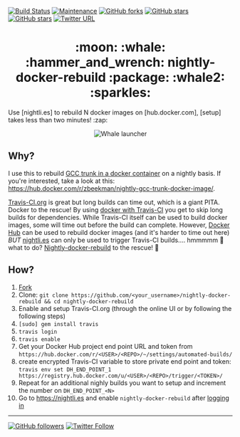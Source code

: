 [![Build Status](https://travis-ci.org/zbeekman/nightly-docker-rebuild.svg?branch=master)](https://travis-ci.org/zbeekman/nightly-docker-rebuild)
[![Maintenance](https://img.shields.io/maintenance/yes/2017.svg)]()
[![GitHub forks](https://img.shields.io/github/forks/zbeekman/nightly-docker-rebuild.svg?style=social&label=Fork)](https://github.com/zbeekman/nightly-docker-rebuild/fork)
[![GitHub stars](https://img.shields.io/github/stars/zbeekman/nightly-docker-rebuild.svg?style=social&label=Star)](https://github.com/zbeekman/nightly-docker-rebuild)
[![GitHub stars](https://img.shields.io/github/watchers/zbeekman/nightly-docker-rebuild.svg?style=social&label=Watch)](https://github.com/zbeekman/nightly-docker-rebuild)
[![Twitter URL](https://img.shields.io/twitter/url/http/shields.io.svg?style=social)](https://twitter.com/intent/tweet?hashtags=nightly%2Cdocker%2Cbuild&related=docker%2Ctravisci&text=Rebuild%20your%20docker%20images%20on%20a%20nightly%20basis%21&url=https%3A//github.com/zbeekman/nightly-docker-rebuild&via=zbeekman)

<h1 align="center">
:moon: :whale: :hammer_and_wrench: nightly-docker-rebuild :package: :whale2: :sparkles:
</h1>
Use [nightli.es] to rebuild N docker images on [hub.docker.com], [setup] takes less than two minutes! :zap:

<p align="center">
  <img src="http://i.giphy.com/4AC11GmQzFVKg.gif" alt="Whale launcher" data-canonical-src="http://i.giphy.com/4AC11GmQzFVKg.gif" style="max-width:100%;">
</p>

## Why?

I use this to rebuild [GCC trunk in a docker container] on a nightly basis. If you're interested, take a look at this:
https://hub.docker.com/r/zbeekman/nightly-gcc-trunk-docker-image/.

[Travis-CI.org](https://travis-ci.org) is great but long builds can time out, which is a giant PITA. Docker to the rescue!
By using [docker with Travis-CI](https://docs.travis-ci.com/user/docker/) you get to skip long builds for dependencies.
While Travis-CI itself can be used to build docker images, some will time out before the build can complete. However,
[Docker Hub](https://hub.docker.com) can be used to rebuild docker images (and it's harder to time out here) *BUT*
[nightli.es](https://nightli.es) can only be used to trigger Travis-CI builds.... hmmmmm :thinking: what to do?
[Nightly-docker-rebuild](https://github.com/zbeekman/nightly-docker-rebuild) to the rescue! :tada:

## How?

 1. [Fork](https://github.com/zbeekman/nightly-docker-rebuild/fork)
 2. Clone: `git clone https://github.com/<your_username>/nightly-docker-rebuild && cd nightly-docker-rebuild`
 3. Enable and setup Travis-CI.org (through the online UI or by following the following steps)
 4. `[sudo] gem install travis`
 5. `travis login`
 6. `travis enable`
 7. Get your Docker Hub project end point URL and token from `https://hub.docker.com/r/<USER>/<REPO>/~/settings/automated-builds/`
 8. create encrypted Travis-CI variable to store private end point and token: `travis env set DH_END_POINT_1 https://registry.hub.docker.com/u/<USER>/<REPO>/trigger/<TOKEN>/`
 9. Repeat for an additional nighly builds you want to setup and increment the number on `DH_END_POINT_<N>`
 10. Go to https://nightli.es and enable `nightly-docker-rebuild` after [logging in][nightli.es]

---

[![GitHub followers](https://img.shields.io/github/followers/zbeekman.svg?style=social&label=Follow)](https://github.com/zbeekman)
[![Twitter Follow](https://img.shields.io/twitter/follow/zbeekman.svg?style=social&label=Follow)](https://twitter.com/intent/follow?screen_name=zbeekman)

[nightli.es]: https://nightli.es/login
[hub.docker.com]: https://hub.docker.com
[GCC trunk in a docker container]: https://github.com/zbeekman/nightly-gcc-trunk-docker-image
[setup]: #how